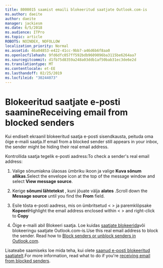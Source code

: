 ```yaml
---
title: 8000015 saamist emaili blokeeritud saatjate Outlook.com-is
ms.author: daeite
author: daeite
manager: jackiesm
ms.date: 6/5/2018
ms.audience: ITPro
ms.topic: article
ROBOTS: NOINDEX, NOFOLLOW
localization_priority: Normal
ms.assetid: 46a04853-e422-41cc-9bb7-a46d6b6f8aa0
ms.openlocfilehash: 9fd6dfc057ff592bdb9609096ba3115be6264aa7
ms.sourcegitcommit: d1fb75d8359a248a03ddb1af50bab31ec3de6e2d
ms.translationtype: MT
ms.contentlocale: et-EE
ms.lasthandoff: 02/25/2019
ms.locfileid: "30244073"
---
```

# <a name="receiving-email-from-blocked-senders"></a><span data-ttu-id="d3268-102">Blokeeritud saatjate e-posti saamine</span><span class="sxs-lookup"><span data-stu-id="d3268-102">Receiving email from blocked senders</span></span>

<span data-ttu-id="d3268-103">Kui endiselt ekraanil blokeeritud saatja e-posti sisendkausta, peituda oma õige e-maili saatja.</span><span class="sxs-lookup"><span data-stu-id="d3268-103">If email from a blocked sender still appears in your inbox, the sender might be hiding their real email address.</span></span>
  
<span data-ttu-id="d3268-104">Kontrollida saatja tegelik e-posti aadress:</span><span class="sxs-lookup"><span data-stu-id="d3268-104">To check a sender's real email address:</span></span>
  
1. <span data-ttu-id="d3268-105">Valige sõnumiakna ülaosas ümbriku ikoon ja valige **Kuva sõnum allikas**.</span><span class="sxs-lookup"><span data-stu-id="d3268-105">Select the envelope icon at the top of the message window and select **View message source**.</span></span>
    
2. <span data-ttu-id="d3268-106">Kerige **sõnumi lähtetekst** , kuni jõuate välja **alates** .</span><span class="sxs-lookup"><span data-stu-id="d3268-106">Scroll down the **Message source** until you find the **From** field.</span></span> 
    
3. <span data-ttu-id="d3268-107">Esile tõsta e-posti aadress, mis on ümbritsetud \< \> ja paremklõpsake **Kopeeri**</span><span class="sxs-lookup"><span data-stu-id="d3268-107">Highlight the email address enclosed within \< \> and right-click to **Copy**</span></span>
    
4. <span data-ttu-id="d3268-p101">Õige e-maili abil Blokeeri saatja. Loe kuidas [saatjate blokeerida](https://support.office.com/article/afba1c94-77bb-4f50-8b85-057cf52f4d5e.aspx)või blokeeringu saatjate Outlook.com-is.</span><span class="sxs-lookup"><span data-stu-id="d3268-p101">Use this real email address to block the sender. Read how to [Block senders or unblock senders in Outlook.com](https://support.office.com/article/afba1c94-77bb-4f50-8b85-057cf52f4d5e.aspx).</span></span>
    
<span data-ttu-id="d3268-110">Lisateabe saamiseks loe mida teha, kui olete [saanud e-posti blokeeritud saatjatelt](https://go.microsoft.com/fwlink/p/?linkid=2002011&amp;clcid=0x409).</span><span class="sxs-lookup"><span data-stu-id="d3268-110">For more information, read what to do if you're [receiving email from blocked senders](https://go.microsoft.com/fwlink/p/?linkid=2002011&amp;clcid=0x409).</span></span>
  

